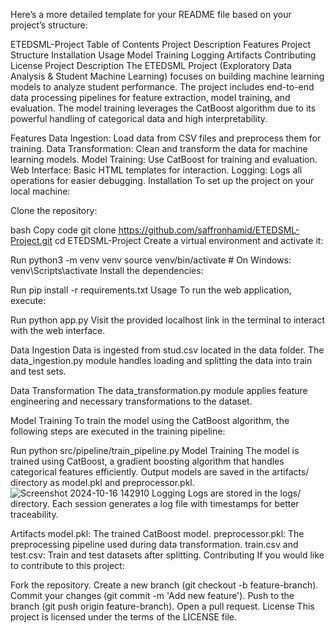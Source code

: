 
Here’s a more detailed template for your README file based on your project’s structure:

ETEDSML-Project
Table of Contents
Project Description
Features
Project Structure
Installation
Usage
Model Training
Logging
Artifacts
Contributing
License
Project Description
The ETEDSML Project (Exploratory Data Analysis & Student Machine Learning) focuses on building machine learning models to analyze student performance. The project includes end-to-end data processing pipelines for feature extraction, model training, and evaluation. The model training leverages the CatBoost algorithm due to its powerful handling of categorical data and high interpretability.

Features
Data Ingestion: Load data from CSV files and preprocess them for training.
Data Transformation: Clean and transform the data for machine learning models.
Model Training: Use CatBoost for training and evaluation.
Web Interface: Basic HTML templates for interaction.
Logging: Logs all operations for easier debugging.
Installation
To set up the project on your local machine:

Clone the repository:

bash
Copy code
git clone https://github.com/saffronhamid/ETEDSML-Project.git
cd ETEDSML-Project
Create a virtual environment and activate it:

Run
python3 -m venv venv
source venv/bin/activate   # On Windows: venv\Scripts\activate
Install the dependencies:

Run
pip install -r requirements.txt
Usage
To run the web application, execute:

Run
python app.py
Visit the provided localhost link in the terminal to interact with the web interface.

Data Ingestion
Data is ingested from stud.csv located in the data folder. The data_ingestion.py module handles loading and splitting the data into train and test sets.

Data Transformation
The data_transformation.py module applies feature engineering and necessary transformations to the dataset.

Model Training
To train the model using the CatBoost algorithm, the following steps are executed in the training pipeline:

Run
python src/pipeline/train_pipeline.py
Model Training
The model is trained using CatBoost, a gradient boosting algorithm that handles categorical features efficiently.
Output models are saved in the artifacts/ directory as model.pkl and preprocessor.pkl.
![Screenshot 2024-10-16 142910](https://github.com/user-attachments/assets/8ffed242-563d-4ef1-b6ad-47231fcc3451)
Logging
Logs are stored in the logs/ directory. Each session generates a log file with timestamps for better traceability.

Artifacts
model.pkl: The trained CatBoost model.
preprocessor.pkl: The preprocessing pipeline used during data transformation.
train.csv and test.csv: Train and test datasets after splitting.
Contributing
If you would like to contribute to this project:

Fork the repository.
Create a new branch (git checkout -b feature-branch).
Commit your changes (git commit -m 'Add new feature').
Push to the branch (git push origin feature-branch).
Open a pull request.
License
This project is licensed under the terms of the LICENSE file.
